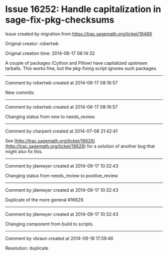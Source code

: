 # Issue 16252: Handle capitalization in sage-fix-pkg-checksums

Issue created by migration from https://trac.sagemath.org/ticket/16489

Original creator: robertwb

Original creation time: 2014-06-17 08:14:32

A couple of packages (Cython and Pillow) have capitalized upstream tarballs. This works fine, but the pkg-fixing script ignores such packages.


---

Comment by robertwb created at 2014-06-17 08:16:57

New commits:


---

Comment by robertwb created at 2014-06-17 08:16:57

Changing status from new to needs_review.


---

Comment by charpent created at 2014-07-08 21:42:41

See [http://trac.sagemath.org/ticket/16629](http://trac.sagemath.org/ticket/16629) for a solution of another bug that might also fix this.


---

Comment by jdemeyer created at 2014-09-17 10:32:43

Changing status from needs_review to positive_review.


---

Comment by jdemeyer created at 2014-09-17 10:32:43

Duplicate of the more general #16629.


---

Comment by jdemeyer created at 2014-09-17 10:32:43

Changing component from build to scripts.


---

Comment by vbraun created at 2014-09-18 17:59:46

Resolution: duplicate
